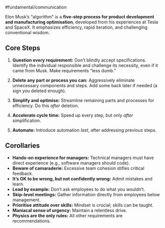 #fundamental/communication

Elon Musk’s “algorithm” is a **five-step process for product development and manufacturing optimisation**, developed from his experiences at Tesla and SpaceX. It emphasizes efficiency, rapid iteration, and challenging conventional wisdom.

## Core Steps

1. **Question every requirement:** Don’t blindly accept specifications. Identify the individual responsible and challenge its necessity, even if it came from Musk. Make requirements “less dumb.”
2. **Delete any part or process you can:** Aggressively eliminate unnecessary components and steps. Add some back later if needed (a sign you deleted enough).

3. **Simplify and optimise:** Streamline remaining parts and processes for efficiency. Do this *after* deletion.
4. **Accelerate cycle time:** Speed up every step, but only *after* simplification.
5. **Automate:** Introduce automation *last*, after addressing previous steps.

## Corollaries

- **Hands-on experience for managers:** Technical managers must have direct experience (e.g., software managers should code).
- **Beware of camaraderie:** Excessive team cohesion stifles critical feedback.
- **It’s OK to be wrong, but not confidently wrong:** Admit mistakes and learn.
- **Lead by example:** Don’t ask employees to do what you wouldn’t.
- **Skip-level meetings:** Gather information directly from employees below management.
- **Prioritise attitude over skills:** Mindset is crucial; skills can be taught.
- **Maniacal sense of urgency:** Maintain a relentless drive.
- **Physics are the only rules:** All other requirements are recommendations.
